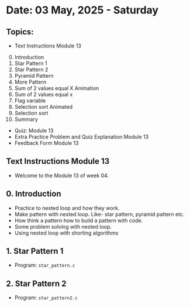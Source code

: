 # Date: 03 May, 2025 - Saturday

## Topics:
- Text Instructions Module 13
0. Introduction
1. Star Pattern 1
2. Star Pattern 2
3. Pyramid Pattern
4. More Pattern
5. Sum of 2 values equal X Animation
6. Sum of 2 values equal x
7. Flag variable
8. Selection sort Animated
9. Selection sort
10. Summary
- Quiz: Module 13
- Extra Practice Problem and Quiz Explanation Module 13
- Feedback Form Module 13

## Text Instructions Module 13
- Welcome to the Module 13 of week 04.

## 0. Introduction
- Practice to nested loop and how they work.
- Make pattern with nested loop. Like- star pattern, pyramid pattern etc.
- How think a pattern how to build a pattern with code.
- Some problem solving with nested loop.
- Using nested loop with shorting algorithms

## 1. Star Pattern 1
- Program: `star_pattern.c`

## 2. Star Pattern 2
- Program: `star_pattern2.c`